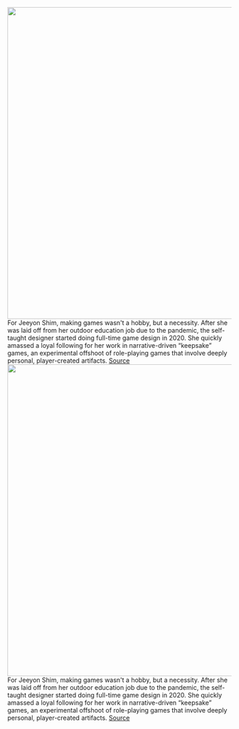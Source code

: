 <img src='https://cdn.vox-cdn.com/thumbor/R_cg9KxK7RSO6WLJTjfFc0uKznw=/0x0:2040x1360/1200x675/filters:focal(857x517:1183x843)/cdn.vox-cdn.com/uploads/chorus_image/image/71023737/VRG_Illo_5253_J_Sitter_table_top_games.0.jpg' width='700px' /><br/>
For Jeeyon Shim, making games wasn't a hobby, but a necessity. After she was laid off from her outdoor education job due to the pandemic, the self-taught designer started doing full-time game design in 2020. She quickly amassed a loyal following for her work in narrative-driven “keepsake” games, an experimental offshoot of role-playing games that involve deeply personal, player-created artifacts.
<a href='https://www.theverge.com/23139467/jeeyon-shim-crowdfunding-keepsake-games'> Source <a/><img src='https://cdn.vox-cdn.com/thumbor/R_cg9KxK7RSO6WLJTjfFc0uKznw=/0x0:2040x1360/1200x675/filters:focal(857x517:1183x843)/cdn.vox-cdn.com/uploads/chorus_image/image/71023737/VRG_Illo_5253_J_Sitter_table_top_games.0.jpg' width='700px' /><br/>
For Jeeyon Shim, making games wasn't a hobby, but a necessity. After she was laid off from her outdoor education job due to the pandemic, the self-taught designer started doing full-time game design in 2020. She quickly amassed a loyal following for her work in narrative-driven “keepsake” games, an experimental offshoot of role-playing games that involve deeply personal, player-created artifacts.
<a href='https://www.theverge.com/23139467/jeeyon-shim-crowdfunding-keepsake-games'> Source <a/>